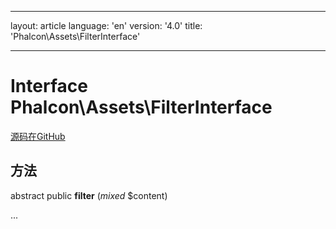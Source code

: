 * * *

layout: article language: 'en' version: '4.0' title: 'Phalcon\Assets\FilterInterface'

* * *

# Interface **Phalcon\Assets\FilterInterface**

<a href="https://github.com/phalcon/cphalcon/tree/v4.0.0/phalcon/assets/filterinterface.zep" class="btn btn-default btn-sm">源码在GitHub</a>

## 方法

abstract public **filter** (*mixed* $content)

...